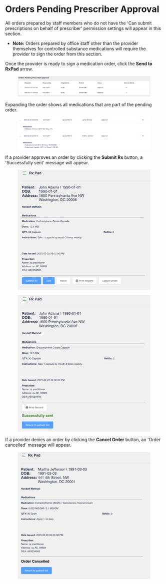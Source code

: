 # Orders Pending Prescriber Approval

All orders prepared by staff members who do not have the 'Can submit prescriptions on behalf of prescriber' permission settings will appear in this section.

* **Note:** Orders prepared by office staff other than the provider themselves for controlled substance medications will require the provider to sign the order from this section.

Once the provider is ready to sign a medication order, click the **Send to RxPad** arrow.

<figure><img src="../.gitbook/assets/image (38).png" alt=""><figcaption></figcaption></figure>

Expanding the order shows all medications that are part of the pending order.

<figure><img src="../.gitbook/assets/image (39).png" alt=""><figcaption></figcaption></figure>

If a provider approves an order by clicking the **Submit Rx** button, a 'Successfully sent' message will appear.

<figure><img src="../.gitbook/assets/image (64).png" alt="" width="563"><figcaption></figcaption></figure>

<figure><img src="../.gitbook/assets/image (65).png" alt="" width="563"><figcaption></figcaption></figure>

If a provider denies an order by clicking the **Cancel Order** button, an 'Order cancelled' message will appear.

<figure><img src="../.gitbook/assets/image (40).png" alt="" width="563"><figcaption></figcaption></figure>
